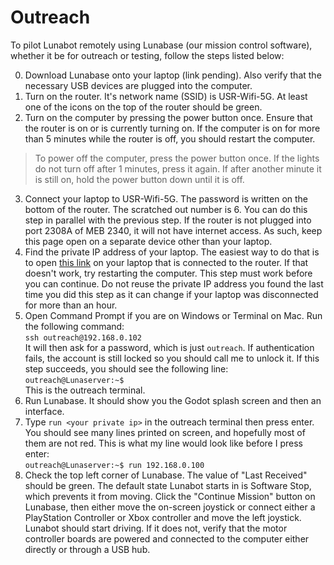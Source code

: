 # Outreach

To pilot Lunabot remotely using Lunabase (our mission control software), whether it be for outreach or testing, follow the steps listed below:

0. Download Lunabase onto your laptop (link pending). Also verify that the necessary USB devices are plugged into the computer.
1. Turn on the router. It's network name (SSID) is USR-Wifi-5G. At least one of the icons on the top of the router should be green.
2. Turn on the computer by pressing the power button once. Ensure that the router is on or is currently turning on. If the computer is on for more than 5 minutes while the router is off, you should restart the computer.

> To power off the computer, press the power button once. If the lights do not turn off after 1 minutes, press it again. If after another minute it is still on, hold the power button down until it is off.

3. Connect your laptop to USR-Wifi-5G. The password is written on the bottom of the router. The scratched out number is 6. You can do this step in parallel with the previous step. If the router is not plugged into port 2308A of MEB 2340, it will not have internet access. As such, keep this page open on a separate device other than your laptop.
4. Find the private IP address of your laptop. The easiest way to do that is to open [this link](http://192.168.0.102/ip) on your laptop that is connected to the router. If that doesn't work, try restarting the computer. This step must work before you can continue. Do not reuse the private IP address you found the last time you did this step as it can change if your laptop was disconnected for more than an hour.
5. Open Command Prompt if you are on Windows or Terminal on Mac. Run the following command:  
`ssh outreach@192.168.0.102`  
It will then ask for a password, which is just `outreach`. If authentication fails, the account is still locked so you should call me to unlock it. If this step succeeds, you should see the following line:  
`outreach@Lunaserver:~$ `  
This is the outreach terminal.
6. Run Lunabase. It should show you the Godot splash screen and then an interface.
7. Type `run <your private ip>` in the outreach terminal then press enter. You should see many lines printed on screen, and hopefully most of them are not red. This is what my line would look like before I press enter:  
`outreach@Lunaserver:~$ run 192.168.0.100`
8. Check the top left corner of Lunabase. The value of "Last Received" should be green. The default state Lunabot starts in is Software Stop, which prevents it from moving. Click the "Continue Mission" button on Lunabase, then either move the on-screen joystick or connect either a PlayStation Controller or Xbox controller and move the left joystick. Lunabot should start driving. If it does not, verify that the motor controller boards are powered and connected to the computer either directly or through a USB hub.